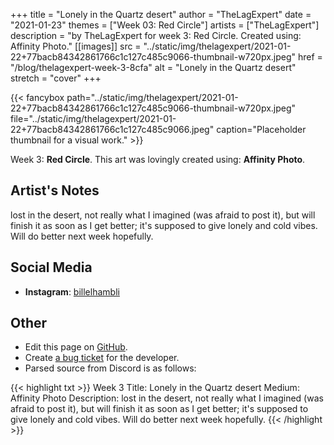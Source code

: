 +++
title =       "Lonely in the Quartz desert"
author =      "TheLagExpert"
date =        "2021-01-23"
themes =      ["Week 03: Red Circle"]
artists =     ["TheLagExpert"]
description = "by TheLagExpert for week 3: Red Circle. Created using: Affinity Photo."
[[images]]
              src = "../static/img/thelagexpert/2021-01-22+77bacb84342861766c1c127c485c9066-thumbnail-w720px.jpeg"
              href = "/blog/thelagexpert-week-3-8cfa"
              alt = "Lonely in the Quartz desert"
              stretch = "cover"
+++


{{< fancybox path="../static/img/thelagexpert/2021-01-22+77bacb84342861766c1c127c485c9066-thumbnail-w720px.jpeg" file="../static/img/thelagexpert/2021-01-22+77bacb84342861766c1c127c485c9066.jpeg" caption="Placeholder thumbnail for a visual work." >}}


Week 3: **Red Circle**. This art was lovingly created using: **Affinity Photo**.

## Artist's Notes

lost in the desert, not really what I imagined (was afraid to post it), but will finish it as soon as I get better; it's supposed to give lonely and cold vibes. Will do better next week hopefully.

## Social Media

- **Instagram**: <a href='https://instagram.com/billelhambli' target='_blank'>billelhambli</a>

## Other

- Edit this page on [GitHub](https://github.com/teaminkling/web-refresh/edit/main/content/blog/thelagexpert-week-3-8cfa.md).
- Create [a bug ticket](https://github.com/teaminkling/web-refresh/issues/new?assignees=&labels=bug&template=problem-report.md&title=) for the developer.
- Parsed source from Discord is as follows:

{{< highlight txt >}}
Week 3
Title: Lonely in the Quartz desert
Medium: Affinity Photo
Description: lost in the desert, not really what I imagined (was afraid to post it), but will finish it as soon as I get better; it's supposed to give lonely and cold vibes. Will do better next week hopefully.
{{< /highlight >}}